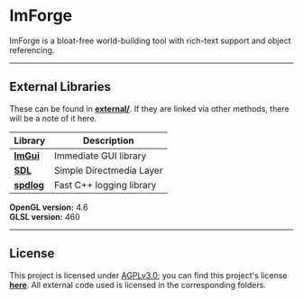 # ImForge
ImForge is a bloat-free world-building tool with rich-text support and object referencing. 

---
## External Libraries
These can be found in [__external/__](./external/). If they are linked via other methods, there will be a note of it here.

Library|Description                          
---|---
[__**ImGui**__](https://github.com/ocornut/imgui)   | Immediate GUI library     
[__**SDL**__](https://github.com/libsdl-org/sdl)    | Simple Directmedia Layer  
[__**spdlog**__](https://github.com/gabime/spdlog)  | Fast C++ logging library


**OpenGL version:** 4.6 \
**GLSL version:** 460 

---
## License
This project is licensed under [<u>AGPLv3.0</u>](https://www.gnu.org/licenses/agpl-3.0.en.html); you can find this project's license [__here__](./docs/LICENSE.txt). All external code used is licensed in the corresponding folders.